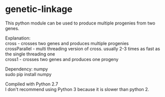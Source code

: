 # genetic-linkage

This python module can be used to produce multiple progenies from two genes.

Explanation:<br>
cross - crosses two genes and produces multiple progenies<br>
crossParallel - multi threading version of cross. usually 2-3 times as fast as the single threading one<br>
cross1 - crosses two genes and produces one progeny

Dependency: numpy <br>
sudo pip install numpy

Compiled with Python 2.7<br>
I don't recommend using Python 3 because it is slower than python 2.


